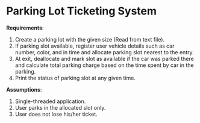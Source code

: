 
<h1><b>Parking Lot Ticketing System</b></h1>

<b>Requirements</b>:

1. Create a parking lot with the given size (Read from text file).
2. If parking slot available, register user vehicle details such as car number, color, and 
   in time and allocate parking slot nearest to the entry.
3. At exit, deallocate and mark slot as available if the car was parked there and calculate 
   total parking charge based on the time spent by car in the parking.
4. Print the status of parking slot at any given time.
   
<b>Assumptions</b>:

1. Single-threaded application.
2. User parks in the allocated slot only.
3. User does not lose his/her ticket.